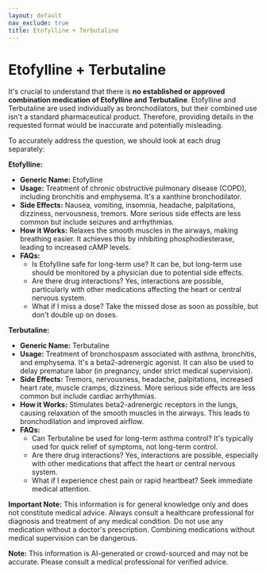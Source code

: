 ```yaml
---
layout: default
nav_exclude: true
title: Etofylline + Terbutaline
---
```


# Etofylline + Terbutaline

It's crucial to understand that there is **no established or approved combination medication of Etofylline and Terbutaline**.  Etofylline and Terbutaline are used individually as bronchodilators, but their combined use isn't a standard pharmaceutical product.  Therefore, providing details in the requested format would be inaccurate and potentially misleading.

To accurately address the question, we should look at each drug separately:

**Etofylline:**

* **Generic Name:** Etofylline
* **Usage:** Treatment of chronic obstructive pulmonary disease (COPD), including bronchitis and emphysema.  It's a xanthine bronchodilator.
* **Side Effects:** Nausea, vomiting, insomnia, headache, palpitations, dizziness, nervousness, tremors.  More serious side effects are less common but include seizures and arrhythmias.
* **How it Works:** Relaxes the smooth muscles in the airways, making breathing easier. It achieves this by inhibiting phosphodiesterase, leading to increased cAMP levels.
* **FAQs:**
    * Is Etofylline safe for long-term use?  It can be, but long-term use should be monitored by a physician due to potential side effects.
    * Are there drug interactions?  Yes, interactions are possible, particularly with other medications affecting the heart or central nervous system.
    * What if I miss a dose?  Take the missed dose as soon as possible, but don't double up on doses.


**Terbutaline:**

* **Generic Name:** Terbutaline
* **Usage:**  Treatment of bronchospasm associated with asthma, bronchitis, and emphysema. It's a beta2-adrenergic agonist.  It can also be used to delay premature labor (in pregnancy, under strict medical supervision).
* **Side Effects:** Tremors, nervousness, headache, palpitations, increased heart rate, muscle cramps, dizziness.  More serious side effects are less common but include cardiac arrhythmias.
* **How it Works:**  Stimulates beta2-adrenergic receptors in the lungs, causing relaxation of the smooth muscles in the airways. This leads to bronchodilation and improved airflow.
* **FAQs:**
    * Can Terbutaline be used for long-term asthma control?  It's typically used for quick relief of symptoms, not long-term control.
    * Are there drug interactions?  Yes, interactions are possible, especially with other medications that affect the heart or central nervous system.
    * What if I experience chest pain or rapid heartbeat?  Seek immediate medical attention.


**Important Note:**  This information is for general knowledge only and does not constitute medical advice. Always consult a healthcare professional for diagnosis and treatment of any medical condition.  Do not use any medication without a doctor's prescription.  Combining medications without medical supervision can be dangerous.


**Note:** This information is AI-generated or crowd-sourced and may not be accurate. Please consult a medical professional for verified advice.